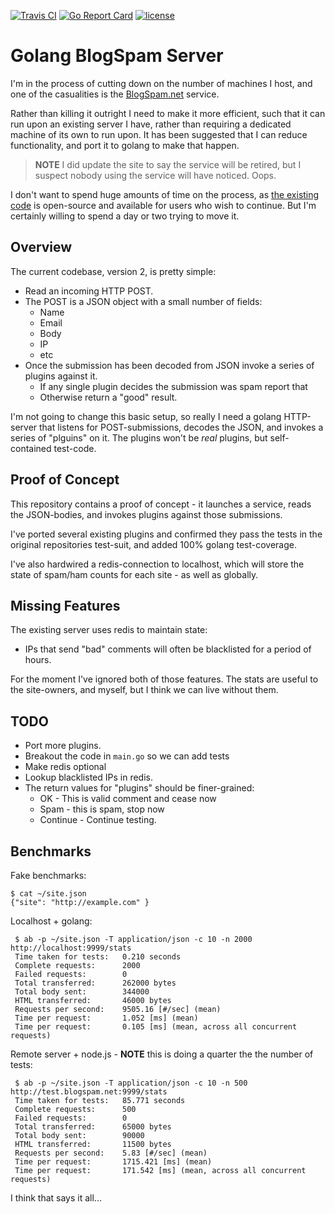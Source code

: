 [![Travis CI](https://img.shields.io/travis/skx/golang-blogspam/master.svg?style=flat-square)](https://travis-ci.org/skx/golang-blogspam)
[![Go Report Card](https://goreportcard.com/badge/github.com/skx/golang-blogspam)](https://goreportcard.com/report/github.com/skx/golang-blogspam)
[![license](https://img.shields.io/github/license/skx/golang-blogspam.svg)](https://github.com/skx/golang-blogspam/blob/master/LICENSE)


# Golang BlogSpam Server

I'm in the process of cutting down on the number of machines I host,
and one of the casualities is the [BlogSpam.net](https://blogspam.net/) service.

Rather than killing it outright I need to make it more efficient, such
that it can run upon an existing server I have, rather than requiring a dedicated machine of its own to run upon.  It has been suggested that I can reduce functionality, and port it to golang to make that happen.

> **NOTE** I did update the site to say the service will be retired, but I suspect nobody using the service will have noticed.  Oops.

I don't want to spend huge amounts of time on the process, as [the
existing code](https://github.com/skx/blogspam.js) is open-source and
available for users who wish to continue.  But I'm certainly willing to
spend a day or two trying to move it.

## Overview

The current codebase, version 2, is pretty simple:

* Read an incoming HTTP POST.
* The POST is a JSON object with a small number of fields:
    * Name
    * Email
    * Body
    * IP
    * etc
* Once the submission has been decoded from JSON invoke a series of plugins against it.
    * If any single plugin decides the submission was spam report that
    * Otherwise return a "good" result.

I'm not going to change this basic setup, so really I need a golang HTTP-server that listens for POST-submissions, decodes the JSON, and invokes a series of "plguins" on it.  The plugins won't be _real_ plugins, but self-contained test-code.


## Proof of Concept

This repository contains a proof of concept - it launches a service, reads the JSON-bodies, and invokes plugins against those submissions.

I've ported several existing plugins and confirmed they pass the tests in the original repositories test-suit, and added 100% golang test-coverage.

I've also hardwired a redis-connection to localhost, which will store the state
of spam/ham counts for each site - as well as globally.

## Missing Features

The existing server uses redis to maintain state:

* IPs that send "bad" comments will often be blacklisted for a period of hours.

For the moment I've ignored both of those features.  The stats are useful to the site-owners, and myself, but I think we can live without them.

## TODO

* Port more plugins.
* Breakout the code in `main.go` so we can add tests
* Make redis optional
* Lookup blacklisted IPs in redis.
* The return values for "plugins" should be finer-grained:
   * OK - This is valid comment and cease now
   * Spam - this is spam, stop now
   * Continue - Continue testing.


## Benchmarks

Fake benchmarks:

    $ cat ~/site.json
    {"site": "http://example.com" }


Localhost + golang:

     $ ab -p ~/site.json -T application/json -c 10 -n 2000 http://localhost:9999/stats
     Time taken for tests:   0.210 seconds
     Complete requests:      2000
     Failed requests:        0
     Total transferred:      262000 bytes
     Total body sent:        344000
     HTML transferred:       46000 bytes
     Requests per second:    9505.16 [#/sec] (mean)
     Time per request:       1.052 [ms] (mean)
     Time per request:       0.105 [ms] (mean, across all concurrent requests)

Remote server + node.js - **NOTE** this is doing a quarter the the number of tests:

     $ ab -p ~/site.json -T application/json -c 10 -n 500 http://test.blogspam.net:9999/stats
     Time taken for tests:   85.771 seconds
     Complete requests:      500
     Failed requests:        0
     Total transferred:      65000 bytes
     Total body sent:        90000
     HTML transferred:       11500 bytes
     Requests per second:    5.83 [#/sec] (mean)
     Time per request:       1715.421 [ms] (mean)
     Time per request:       171.542 [ms] (mean, across all concurrent requests)

I think that says it all...
